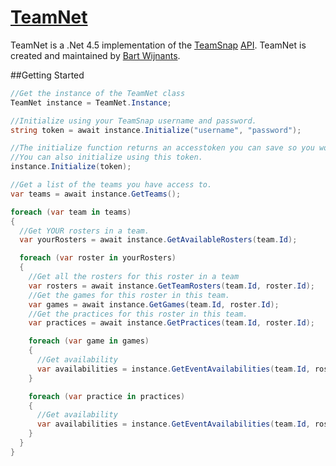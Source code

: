 # [TeamNet](http://github.com/bartw/TeamNet)

TeamNet is a .Net 4.5 implementation of the [TeamSnap](http://www.teamsnap.com/) [API](https://github.com/teamsnap/apiv2-docs/wiki/Getting-Started-Guide).
TeamNet is created and maintained by [Bart Wijnants](http://beewee.be).

##Getting Started

```C#
//Get the instance of the TeamNet class
TeamNet instance = TeamNet.Instance;

//Initialize using your TeamSnap username and password.
string token = await instance.Initialize("username", "password");

//The initialize function returns an accesstoken you can save so you won't have to login every time. 
//You can also initialize using this token.
instance.Initialize(token);

//Get a list of the teams you have access to.
var teams = await instance.GetTeams();

foreach (var team in teams)
{
  //Get YOUR rosters in a team.
  var yourRosters = await instance.GetAvailableRosters(team.Id);

  foreach (var roster in yourRosters)
  {
    //Get all the rosters for this roster in a team
    var rosters = await instance.GetTeamRosters(team.Id, roster.Id);
    //Get the games for this roster in this team.
    var games = await instance.GetGames(team.Id, roster.Id);
    //Get the practices for this roster in this team.
    var practices = await instance.GetPractices(team.Id, roster.Id);

    foreach (var game in games)
    {
      //Get availability
      var availabilities = instance.GetEventAvailabilities(team.Id, roster.Id, game.Id, EventType.Game);
    }

    foreach (var practice in practices)
    {
      //Get availability
      var availabilities = instance.GetEventAvailabilities(team.Id, roster.Id, practice.Id, EventType.Practice);
    }
  }
}
